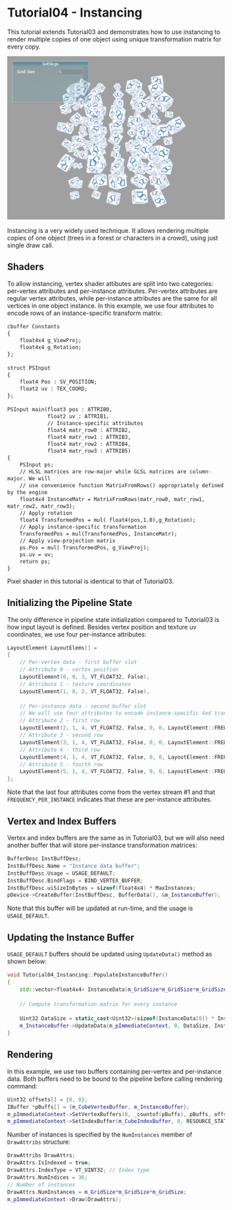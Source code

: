 # Tutorial04 - Instancing

This tutorial extends Tutorial03 and demonstrates how to use instancing to render multiple copies
of one object using unique transformation matrix for every copy.

![](Screenshot.png)

Instancing is a very widely used technique. It allows rendering multiple copies of one object (trees 
in a forest or characters in a crowd), using just single draw call. 

## Shaders

To allow instancing, vertex shader attibutes are split into two categories: per-vertex attributes
and per-instance attributes. Per-vertex attributes are regular vertex attributes, while per-instance
attributes are the same for all vertices in one object instance. In this example, we use
four attributes to encode rows of an instance-specific transform matrix:

```hlsl
cbuffer Constants
{
    float4x4 g_ViewProj;
    float4x4 g_Rotation;
};

struct PSInput 
{ 
    float4 Pos : SV_POSITION; 
    float2 uv : TEX_COORD; 
};

PSInput main(float3 pos : ATTRIB0, 
             float2 uv : ATTRIB1,
             // Instance-specific attributes
             float4 matr_row0 : ATTRIB2,
             float4 matr_row1 : ATTRIB3,
             float4 matr_row2 : ATTRIB4,
             float4 matr_row3 : ATTRIB5) 
{
    PSInput ps; 
    // HLSL matrices are row-major while GLSL matrices are column-major. We will
    // use convenience function MatrixFromRows() appropriately defined by the engine
    float4x4 InstanceMatr = MatrixFromRows(matr_row0, matr_row1, matr_row2, matr_row3);
    // Apply rotation
    float4 TransformedPos = mul( float4(pos,1.0),g_Rotation);
    // Apply instance-specific transformation
    TransformedPos = mul(TransformedPos, InstanceMatr);
    // Apply view-projection matrix
    ps.Pos = mul( TransformedPos, g_ViewProj);
    ps.uv = uv;
    return ps;
}
```

Pixel shader in this tutorial is identical to that of Tutorial03.

## Initializing the Pipeline State

The only difference in pipeline state initialization compared to Tutorial03 is how input layout is defined.
Besides vertex position and texture uv coordinates, we use four per-instance attributes:

```cpp
LayoutElement LayoutElems[] =
{
    // Per-vertex data - first buffer slot
    // Attribute 0 - vertex position
    LayoutElement(0, 0, 3, VT_FLOAT32, False),
    // Attribute 1 - texture coordinates
    LayoutElement(1, 0, 2, VT_FLOAT32, False),
            
    // Per-instance data - second buffer slot
    // We will use four attributes to encode instance-specific 4x4 transformation matrix
    // Attribute 2 - first row
    LayoutElement(2, 1, 4, VT_FLOAT32, False, 0, 0, LayoutElement::FREQUENCY_PER_INSTANCE),
    // Attribute 3 - second row
    LayoutElement(3, 1, 4, VT_FLOAT32, False, 0, 0, LayoutElement::FREQUENCY_PER_INSTANCE),
    // Attribute 4 - third row
    LayoutElement(4, 1, 4, VT_FLOAT32, False, 0, 0, LayoutElement::FREQUENCY_PER_INSTANCE),
    // Attribute 5 - fourth row
    LayoutElement(5, 1, 4, VT_FLOAT32, False, 0, 0, LayoutElement::FREQUENCY_PER_INSTANCE)
};
```

Note that the last four attributes come from the vertex stream #1 and that `FREQUENCY_PER_INSTANCE`
indicates that these are per-instance attributes.

## Vertex and Index Buffers

Vertex and index buffers are the same as in Tutorial03, but we will also need another buffer
that will store per-instance transformation matrices:

```cpp
BufferDesc InstBuffDesc;
InstBuffDesc.Name = "Instance data buffer";
InstBuffDesc.Usage = USAGE_DEFAULT; 
InstBuffDesc.BindFlags = BIND_VERTEX_BUFFER;
InstBuffDesc.uiSizeInBytes = sizeof(float4x4) * MaxInstances;
pDevice->CreateBuffer(InstBuffDesc, BufferData(), &m_InstanceBuffer);
```

Note that this buffer will be updated at run-time, and the usage is `USAGE_DEFAULT`.

## Updating the Instance Buffer

`USAGE_DEFAULT` buffers should be updated using `UpdateData()` method as shown below:

```cpp
void Tutorial04_Instancing::PopulateInstanceBuffer()
{
    std::vector<float4x4> InstanceData(m_GridSize*m_GridSize*m_GridSize);

    // Compute transformation matrix for every instance

    Uint32 DataSize = static_cast<Uint32>(sizeof(InstanceData[0]) * InstanceData.size());
    m_InstanceBuffer->UpdateData(m_pImmediateContext, 0, DataSize, InstanceData.data());
}
```

## Rendering

In this example, we use two buffers containing per-vertex and per-instance data.
Both buffers need to be bound to the pipeline before calling rendering command:

```cpp
Uint32 offsets[] = {0, 0};
IBuffer *pBuffs[] = {m_CubeVertexBuffer, m_InstanceBuffer};
m_pImmediateContext->SetVertexBuffers(0, _countof(pBuffs), pBuffs, offsets, RESOURCE_STATE_TRANSITION_MODE_TRANSITION, SET_VERTEX_BUFFERS_FLAG_RESET);
m_pImmediateContext->SetIndexBuffer(m_CubeIndexBuffer, 0, RESOURCE_STATE_TRANSITION_MODE_TRANSITION);
```

Number of instances is specified by the `NumInstances` member of `DrawAttribs` structure:

```cpp
DrawAttribs DrawAttrs;
DrawAttrs.IsIndexed = true;
DrawAttrs.IndexType = VT_UINT32; // Index type
DrawAttrs.NumIndices = 36;
// Number of instances
DrawAttrs.NumInstances = m_GridSize*m_GridSize*m_GridSize; 
m_pImmediateContext->Draw(DrawAttrs);
```
